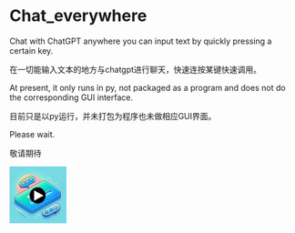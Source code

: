 # Chat_everywhere
Chat with ChatGPT anywhere you can input text by quickly pressing a certain key. 

在一切能输入文本的地方与chatgpt进行聊天，快速连按某键快速调用。

At present, it only runs in py, not packaged as a program and does not do the corresponding GUI interface.

目前只是以py运行，并未打包为程序也未做相应GUI界面。

Please wait.

敬请期待

<a href="https://www.bilibili.com/video/BV13i4y1s7N5/">
    <img src="https://raw.githubusercontent.com/XiaoyuZhuang/Chat_everywhere/main/fig2.png" width="100" />
</a>
